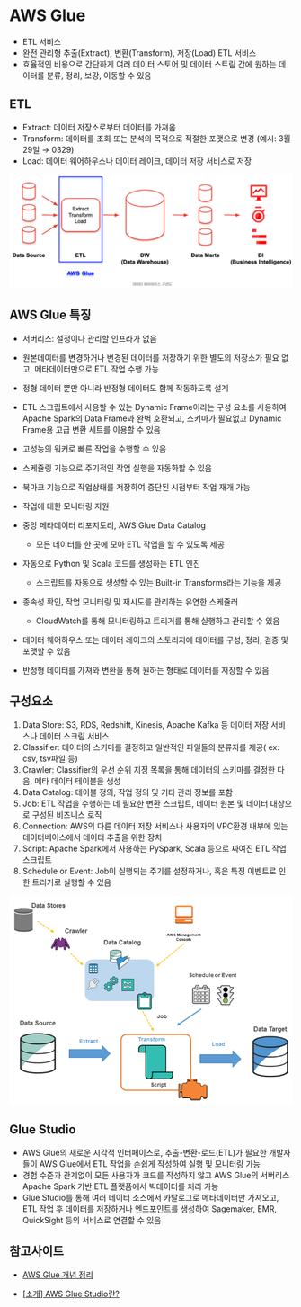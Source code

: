 # AWS Glue

- ETL 서비스
- 완전 관리형 추출(Extract), 변환(Transform), 저장(Load) ETL 서비스
- 효율적인 비용으로 간단하게 여러 데이터 스토어 및 데이터 스트림 간에 원하는 데이터를 분류, 정리, 보강, 이동할 수 있음

## ETL
- Extract: 데이터 저장소로부터 데이터를 가져옴
- Transform: 데이터를 조회 또는 분석의 목적으로 적절한 포맷으로 변경 (예시: 3월 29일 → 0329)
- Load: 데이터 웨어하우스나 데이터 레이크, 데이터 저장 서비스로 저장

![alt text](../../images/cloud/glue.png)

## AWS Glue 특징

- 서버리스: 설정이나 관리할 인프라가 없음
- 원본데이터를 변경하거나 변경된 데이터를 저장하기 위한 별도의 저장소가 필요 없고, 메타데이터만으로 ETL 작업 수행 가능
- 정형 데이터 뿐만 아니라 반정형 데이터도 함께 작동하도록 설계
- ETL 스크립트에서 사용할 수 있는 Dynamic Frame이라는 구성 요소를 사용하여 Apache Spark의 Data Frame과 완벽 호환되고, 스키마가 필요없고 Dynamic Frame용 고급 변환 세트를 이용할 수 있음
- 고성능의 워커로 빠른 작업을 수행할 수 있음
- 스케쥴링 기능으로 주기적인 작업 실행을 자동화할 수 있음
- 북마크 기능으로 작업상태를 저장하여 중단된 시점부터 작업 재개 가능
- 작업에 대한 모니터링 지원

- 중앙 메타데이터 리포지토리, AWS Glue Data Catalog
    - 모든 데이터를 한 곳에 모아 ETL 작업을 할 수 있도록 제공
- 자동으로 Python 및 Scala 코드를 생성하는 ETL 엔진
    - 스크립트를 자동으로 생성할 수 있는 Built-in Transforms라는 기능을 제공
- 종속성 확인, 작업 모니터링 및 재시도를 관리하는 유연한 스케쥴러
    - CloudWatch를 통해 모니터링하고 트리거를 통해 실행하고 관리할 수 있음
- 데이터 웨어하우스 또는 데이터 레이크의 스토리지에 데이터를 구성, 정리, 검증 및 포맷할 수 있음
- 반정형 데이터를 가져와 변환을 통해 원하는 형태로 데이터를 저장할 수 있음

## 구성요소
1. Data Store: S3, RDS, Redshift, Kinesis, Apache Kafka 등 데이터 저장 서비스나 데이터 스크림 서비스
2. Classifier: 데이터의 스키마를 결정하고 일반적인 파일들의 분류자를 제공( ex: csv, tsv파일 등)
3. Crawler: Classifier의 우선 순위 지정 목록을 통해 데이터의 스키마를 결정한 다음, 메타 데이터 테이블을 생성
4. Data Catalog: 테이블 정의, 작업 정의 및 기타 관리 정보를 포함
5. Job: ETL 작업을 수행하는 데 필요한 변환 스크립트, 데이터 원본 및 데이터 대상으로 구성된 비즈니스 로직
6. Connection: AWS의 다른 데이터 저장 서비스나 사용자의 VPC환경 내부에 있는 데이터베이스에서 데이터 추출을 위한 장치
 7. Script: Apache Spark에서 사용하는 PySpark, Scala 등으로 짜여진 ETL 작업 스크립트
 8. Schedule or Event: Job이 실행되는 주기를 설정하거나, 혹은 특정 이벤트로 인한 트리거로 실행할 수 있음

<p align="center">
    <img src="../../images/cloud/glue_system.png">
</p>

## Glue Studio
- AWS Glue의 새로운 시각적 인터페이스로, 추출-변환-로드(ETL)가 필요한 개발자들이 AWS Glue에서 ETL 작업을 손쉽게 작성하여 실행 및 모니터링 가능
- 경험 수준과 관계없이 모든 사용자가 코드를 작성하지 않고 AWS Glue의 서버리스 Apache Spark 기반 ETL 플랫폼에서 빅데이터를 처리 가능
- Glue Studio를 통해 여러 데이터 소스에서 카탈로그로 메타데이터만 가져오고, ETL 작업 후 데이터를 저장하거나 엔드포인트를 생성하여 Sagemaker, EMR, QuickSight 등의 서비스로 연결할 수 있음

## 참고사이트
- [AWS Glue 개념 정리](https://jaynamm.tistory.com/entry/AWS-Glue-%EA%B0%9C%EB%85%90-%EC%A0%95%EB%A6%AC)

- [[소개] AWS Glue Studio란?](https://tech.cloud.nongshim.co.kr/2021/08/19/__trashed/)